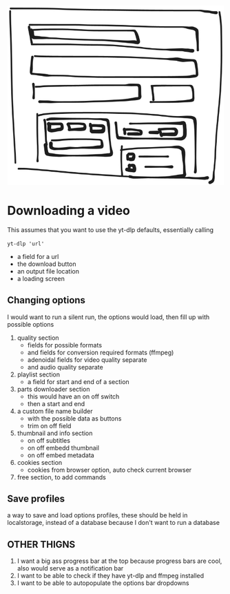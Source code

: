 ![test](mockup.png)

# Downloading a video
This assumes that you want to use the yt-dlp defaults, essentially calling 

``yt-dlp 'url'``

- a field for a url
- the download button
- an output file location
- a loading screen

## Changing options

I would want to run a silent run, the options would load, then fill up with possible options

1. quality section
    - fields for possible formats
    - and fields for conversion required formats (ffmpeg)
    - adenoidal fields for video quality separate
    - and audio quality separate
2. playlist section
    - a field for start and end of a section
3. parts downloader section
    - this would have an on off switch
    - then a start and end
4. a custom file name builder
    - with the possible data as buttons
    - trim on off field
5. thumbnail and info section
    - on off subtitles
    - on off embedd thumbnail 
    - on off embed metadata 
6. cookies section
    - cookies from browser option, auto check current browser
7. free section, to add commands

## Save profiles

a way to save and load options profiles, these should be held in localstorage, instead of a database because I don't want to run a database

## OTHER THIGNS

1. I want a big ass progress bar at the top because progress bars are cool, also would serve as a notification bar
2. I want to be able to check if they have yt-dlp and ffmpeg installed
3. I want to be able to autopopulate the options bar dropdowns

